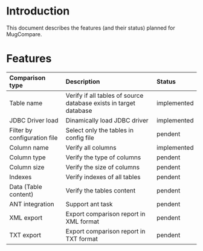 # Introduction #

This document describes the features (and their status) planned for MugCompare.


# Features #

| **Comparison type** | **Description** | **Status** |
|:--------------------|:----------------|:-----------|
| Table name | Verify if all tables of source database exists in target database | implemented |
| JDBC Driver load | Dinamically load JDBC driver | implemented |
| Filter by configuration file | Select only the tables in config file | pendent |
| Column name | Verify all columns | implemented |
| Column type | Verify the type of columns | pendent |
| Column size | Verify the size of columns | pendent |
| Indexes | Verify indexes of all tables | pendent |
| Data (Table content) | Verify the tables content | pendent |
| ANT integration | Support ant task | pendent |
| XML export | Export comparison report in XML format | pendent |
| TXT export | Export comparison report in TXT format | pendent |
